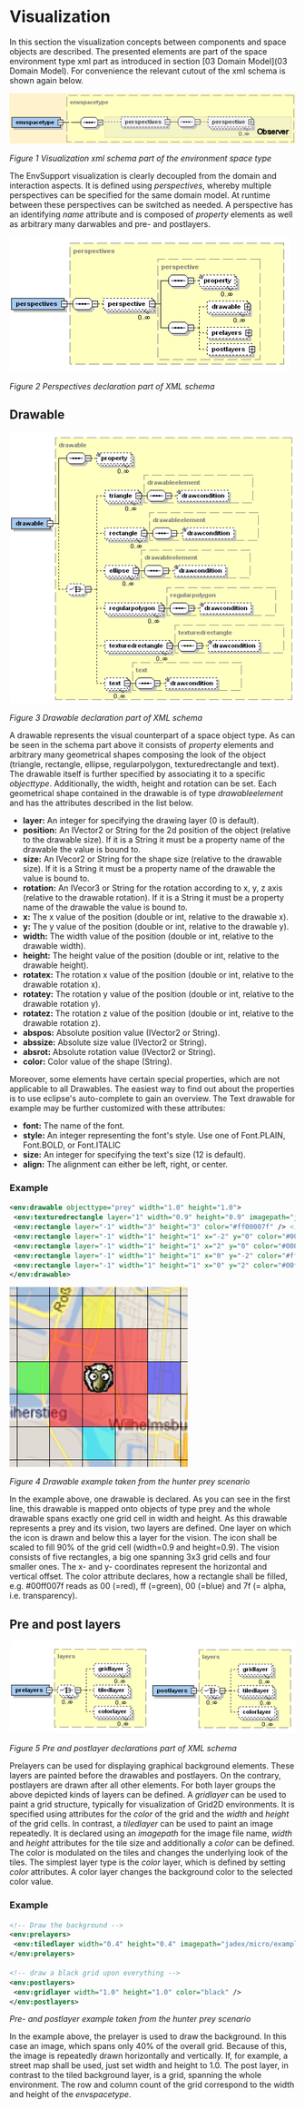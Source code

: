 # Visualization

In this section the visualization concepts between components and space objects are described. The presented elements are part of the space environment type xml part as introduced in section [03 Domain Model](03 Domain Model). For convenience the relevant cutout of the xml schema is shown again below.


![](visualization.png)

*Figure 1 Visualization xml schema part of the environment space type*



The EnvSupport visualization is clearly decoupled from the domain and interaction aspects. It is defined using *perspectives*, whereby multiple perspectives can be specified for the same domain model. At runtime between these perspectives can be switched as needed. A perspective has an identifying *name* attribute and is composed of *property* elements as well as arbitrary many darwables and pre- and postlayers. 

![](perspectives.png)

*Figure 2 Perspectives declaration part of XML schema*


## Drawable

![](drawable.png)

*Figure 3 Drawable declaration part of XML schema*



A drawable represents the visual counterpart of a space object type. As can be seen in the schema part above it consists of *property* elements and arbitrary many geometrical shapes composing the look of the object (triangle, rectangle, ellipse, regularpolygon, texturedrectangle and text). The drawable itself is further specified by associating it to a specific *objecttype*. Additionally, the width, height and rotation can be set. Each geometrical shape contained in the drawable is of type *drawableelement* and has the attributes described in the list below.

-   **layer:** An integer for specifying the drawing layer (0 is default).
-   **position:** An IVector2 or String for the 2d position of the object (relative to the drawable size). If it is a String it must be a property name of the drawable the value is bound to.
-   **size:** An IVecor2 or String for the shape size (relative to the drawable size). If it is a String it must be a property name of the drawable the value is bound to.
-   **rotation:** An IVecor3 or String for the rotation according to x, y, z axis (relative to the drawable rotation). If it is a String it must be a property name of the drawable the value is bound to.
-   **x:** The x value of the position (double or int, relative to the drawable x).
-   **y:** The y value of the position (double or int, relative to the drawable y).
-   **width:** The width value of the position (double or int, relative to the drawable width).
-   **height:** The height value of the position (double or int, relative to the drawable height).
-   **rotatex:** The rotation x value of the position (double or int, relative to the drawable rotation x).
-   **rotatey:** The rotation y value of the position (double or int, relative to the drawable rotation y).
-   **rotatez:** The rotation z value of the position (double or int, relative to the drawable rotation z).
-   **abspos:** Absolute position value (IVector2 or String).
-   **abssize:** Absolute size value (IVector2 or String).
-   **absrot:** Absolute rotation value (IVector2 or String).
-   **color:** Color value of the shape (String).





Moreover, some elements have certain special properties, which are not applicable to all Drawables. The easiest way to find out about the properties is to use eclipse's auto-complete to gain an overview. The Text drawable for example may be further customized with these attributes:

-   **font:** The name of the font.
-   **style:** An integer representing the font's style. Use one of Font.PLAIN, Font.BOLD, or Font.ITALIC
-   **size:** An integer for specifying the text's size (12 is default).
-   **align:** The alignment can either be left, right, or center.


### Example

```xml
<env:drawable objecttype="prey" width="1.0" height="1.0">
 <env:texturedrectangle layer="1" width="0.9" height="0.9" imagepath="jadex/micro/examples/hunterprey/images/prey.png" />
 <env:rectangle layer="-1" width="3" height="3" color="#ff00007f" /> <!-- red -->
 <env:rectangle layer="-1" width="1" height="1" x="-2" y="0" color="#00ff007f" /> <!-- green-->
 <env:rectangle layer="-1" width="1" height="1" x="2" y="0" color="#0000ff7f" /> <!-- blue -->
 <env:rectangle layer="-1" width="1" height="1" x="0" y="-2" color="#ffff007f" /> <!-- yellow -->
 <env:rectangle layer="-1" width="1" height="1" x="0" y="2" color="#00ffff7f" /> <!-- turquoise -->
</env:drawable>
```





![](drawableexample.png)

*Figure 4 Drawable example taken from the hunter prey scenario*


In the example above, one drawable is declared. As you can see in the first line, this drawable is mapped onto objects of type prey and the whole drawable spans exactly one grid cell in width and height. As this drawable represents a prey and its vision, two layers are defined. One layer on which the icon is drawn and below this a layer for the vision. The icon shall be scaled to fill 90% of the grid cell (width=0.9 and height=0.9). The vision consists of five rectangles, a big one spanning 3x3 grid cells and four smaller ones. The x- and y- coordinates represent the horizontal and vertical offset. The color attribute declares, how a rectangle shall be filled, e.g. \#00ff007f reads as 00 (=red), ff (=green), 00 (=blue) and 7f (= alpha, i.e. transparency).







## Pre and post layers

![](prelayers.png)

*Figure 5 Pre and postlayer declarations part of XML schema*


Prelayers can be used for displaying graphical background elements. These layers are painted before the drawables and postlayers. On the contrary, postlayers are drawn after all other elements. For both layer groups the above depicted kinds of layers can be defined. A *gridlayer* can be used to paint a grid structure, typically for visualization of Grid2D environments. It is specified using attributes for the *color* of the grid and the *width* and *height* of the grid cells. In contrast, a *tiledlayer* can be used to paint an image repeatedly. It is declared using an *imagepath* for the image file name, *width* and *height* attributes for the tile size and additionally a *color* can be defined. The color is modulated on the tiles and changes the underlying look of the tiles. The simplest layer type is the *color* layer, which is defined by setting *color* attributes. A color layer changes the background color to the selected color value.

### Example



```xml
<!-- Draw the background -->
<env:prelayers>
 <env:tiledlayer width="0.4" height="0.4" imagepath="jadex/micro/examples/hunterprey/images/background.png" />
</env:prelayers>
     
<!-- draw a black grid upon everything -->
<env:postlayers>
 <env:gridlayer width="1.0" height="1.0" color="black" />
</env:postlayers>
```



























*Pre- and postlayer example taken from the hunter prey scenario*





In the example above, the prelayer is used to draw the background. In this case an image, which spans only 40% of the overall grid. Because of this, the image is repeatedly drawn horizontally and vertically. If, for example, a street map shall be used, just set width and height to 1.0. The post layer, in contrast to the tiled background layer, is a grid, spanning the whole environment. The row and column count of the grid correspond to the width and height of the *envspacetype*.
